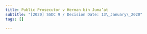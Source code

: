 ```yaml
---
title: Public Prosecutor v Herman bin Juma’at
subtitle: "[2020] SGDC 9 / Decision Date: 13\_January\_2020"
tags: []

---
```

